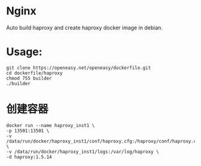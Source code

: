 Nginx
==========

Auto build haproxy and create haproxy docker image in debian.

# Usage:
```shell
git clone https://openeasy.net/openeasy/dockerfile.git
cd dockerfile/haproxy
chmod 755 builder
./builder
```

# 创建容器
```shell
docker run --name haproxy_inst1 \
-p 13501:13501 \
-v /data/run/docker/haproxy_inst1/conf/haproxy.cfg:/haproxy/conf/haproxy.cfg \
-v /data/run/docker/haproxy_inst1/logs:/var/log/haproxy \
-d haproxy:1.5.14
```

